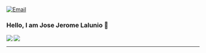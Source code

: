 

[![Email](https://img.shields.io/badge/Email-Contact-red?style=for-the-badge&logo=gmail)](mailto:josejeromelalunio@gmail.com)

### Hello, I am Jose Jerome Lalunio 👋


<img align="left" src="https://github-readme-stats.vercel.app/api?username=jeromelalunio&show_icons=true&bg_color=4b4f52&title_color=529dff&text_color=00ff80&icon_color=007acc" />

<img src="https://github-readme-stats.vercel.app/api/top-langs/?username=jeromelalunio&layout=compact&card_width=250&show_icons=true&show_icons=true&bg_color=4b4f52&title_color=529dff&text_color=00ff80&icon_color=b836ff"/><hr/>

